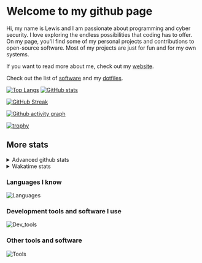 # Welcome to my github page
Hi, my name is Lewis and I am passionate about programming and cyber security. I love exploring the endless possibilities that coding has to offer. On my page, you'll find some of my personal projects and contributions to open-source software. Most of my projects are just for fun and for my own systems.

If you want to read more about me, check out my [website](https://awesomelewis2007.github.io/).

Check out the list of [software](https://github.com/awesomelewis2007/awesomelewis2007/blob/master/software.md) and my [dotfiles](https://github.com/awesomelewis2007/dotfiles).



[![Top Langs](https://github-readme-stats.vercel.app/api/top-langs/?username=awesomelewis2007&hide=html,css,jupyter%20notebook&langs_count=10&layout=compact&theme=transparent&exclude_repo=GPT-code-repository)](https://github.com/anuraghazra/github-readme-stats) [![GitHub stats](https://github-readme-stats.vercel.app/api?username=awesomelewis2007&show_icons=true&theme=transparent)](https://github.com/anuraghazra/github-readme-stats)

[![GitHub Streak](https://streak-stats.demolab.com?user=Awesomelewis2007&theme=transparent)](https://git.io/streak-stats)

[![Github activity graph](https://github-readme-activity-graph.vercel.app/graph?username=awesomelewis2007&theme=github-compact&area=true)](https://github.com/ashutosh00710/github-readme-activity-graph)

[![trophy](https://github-profile-trophy.vercel.app/?username=awesomelewis2007&theme=darkhub)](https://github.com/ryo-ma/github-profile-trophy)

## More stats
<details close>
<summary>Advanced github stats</summary>
<br>
  
![Metrics](https://raw.githubusercontent.com/awesomelewis2007/awesomelewis2007/master/github-metrics.svg)
  
</details>

<details close>
<summary>Wakatime stats</summary>
<br>

<!--START_SECTION:waka-->

```txt
JavaScript   1 hr 34 mins    █████▓░░░░░░░░░░░░░░░░░░░   22.45 %
HTML         1 hr 31 mins    █████▒░░░░░░░░░░░░░░░░░░░   21.75 %
Python       1 hr 11 mins    ████▒░░░░░░░░░░░░░░░░░░░░   17.07 %
Markdown     59 mins         ███▓░░░░░░░░░░░░░░░░░░░░░   14.11 %
CSS          39 mins         ██▒░░░░░░░░░░░░░░░░░░░░░░   09.32 %
JSON         36 mins         ██▒░░░░░░░░░░░░░░░░░░░░░░   08.78 %
Other        7 mins          ▒░░░░░░░░░░░░░░░░░░░░░░░░   01.89 %
C            4 mins          ▒░░░░░░░░░░░░░░░░░░░░░░░░   01.19 %
C++          3 mins          ▒░░░░░░░░░░░░░░░░░░░░░░░░   00.87 %
Git Config   2 mins          ░░░░░░░░░░░░░░░░░░░░░░░░░   00.62 %
Text         2 mins          ░░░░░░░░░░░░░░░░░░░░░░░░░   00.53 %
YAML         1 min           ░░░░░░░░░░░░░░░░░░░░░░░░░   00.44 %
Assembly     1 min           ░░░░░░░░░░░░░░░░░░░░░░░░░   00.24 %
Docker       0 secs          ░░░░░░░░░░░░░░░░░░░░░░░░░   00.24 %
Makefile     0 secs          ░░░░░░░░░░░░░░░░░░░░░░░░░   00.22 %
```

<!--END_SECTION:waka-->
</details>

### Languages I know
![Languages](https://skillicons.dev/icons?i=python,cpp,cs,c,javascript,nodejs,dotnet,bash,css,html,rust)
### Development tools and software I use
![Dev_tools](https://skillicons.dev/icons?i=git,docker,github,googlecloud,vscode,visualstudio,raspberrypi,linux,powershell,replit)
### Other tools and software
![Tools](https://skillicons.dev/icons?i=blender,ps,pr,ai,xd,figma)

